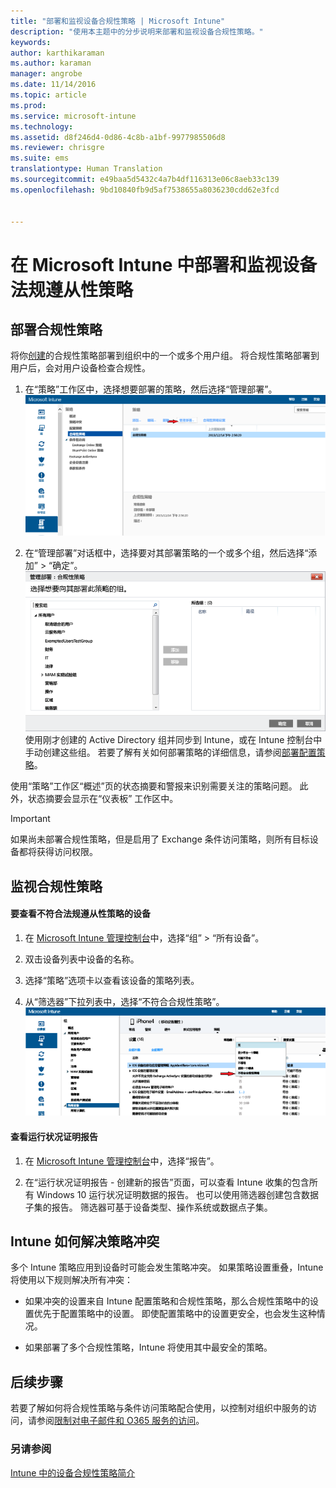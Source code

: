 ```yaml
---
title: "部署和监视设备合规性策略 | Microsoft Intune"
description: "使用本主题中的分步说明来部署和监视设备合规性策略。"
keywords: 
author: karthikaraman
ms.author: karaman
manager: angrobe
ms.date: 11/14/2016
ms.topic: article
ms.prod: 
ms.service: microsoft-intune
ms.technology: 
ms.assetid: d8f246d4-0d86-4c8b-a1bf-9977985506d8
ms.reviewer: chrisgre
ms.suite: ems
translationtype: Human Translation
ms.sourcegitcommit: e49baa5d5432c4a7b4df116313e06c8aeb33c139
ms.openlocfilehash: 9bd10840fb9d5af7538655a8036230cdd62e3fcd


---
```


# <a name="deploy-and-monitor-a-device-compliance-policy-in-microsoft-intune"></a>在 Microsoft Intune 中部署和监视设备法规遵从性策略
## <a name="deploy-a-compliance-policy"></a>部署合规性策略
将你[创建](create-a-device-compliance-policy-in-microsoft-intune.md)的合规性策略部署到组织中的一个或多个用户组。 将合规性策略部署到用户后，会对用户设备检查合规性。

1.  在“策略”工作区中，选择想要部署的策略，然后选择“管理部署”。
![合规性策略页面的屏幕截图，显示顶部的“管理部署”菜单选项](./media/intune-sa-3c-deploy-compliance-policy2.png)

2.  在“管理部署”对话框中，选择要对其部署策略的一个或多个组，然后选择“添加” > “确定”。
![“管理部署”对话框的屏幕截图](./media/intune-sa-3d-deploy-compliance-policy3-Manage.png)使用刚才创建的 Active Directory 组并同步到 Intune，或在 Intune 控制台中手动创建这些组。 若要了解有关如何部署策略的详细信息，请参阅[部署配置策略](manage-settings-and-features-on-your-devices-with-microsoft-intune-policies.md)。

使用“策略”工作区“概述”页的状态摘要和警报来识别需要关注的策略问题。 此外，状态摘要会显示在“仪表板”  工作区中。

> [!IMPORTANT]
> 如果尚未部署合规性策略，但是启用了 Exchange 条件访问策略，则所有目标设备都将获得访问权限。

## <a name="monitor-the-compliance-policy"></a>监视合规性策略

#### <a name="to-view-devices-that-do-not-conform-to-a-compliance-policy"></a>要查看不符合法规遵从性策略的设备

1.  在 [Microsoft Intune 管理控制台](https://manage.microsoft.com)中，选择“组” > “所有设备”。

2.  双击设备列表中设备的名称。

3.  选择“策略”选项卡以查看该设备的策略列表。

4.  从“筛选器”下拉列表中，选择“不符合合规性策略”。
![显示筛选器列表中的选项列表的屏幕截图](./media/intune-sa-3e-view-device-noncompliance.png)

#### <a name="to-view-the-health-attestation-reports"></a>查看运行状况证明报告

1.  在 [Microsoft Intune 管理控制台](https://manage.microsoft.com)中，选择“报告”。

2.  在“运行状况证明报告 - 创建新的报告”页面，可以查看 Intune 收集的包含所有 Windows 10 运行状况证明数据的报告。 也可以使用筛选器创建包含数据子集的报告。 筛选器可基于设备类型、操作系统或数据点子集。

## <a name="how-intune-resolves-policy-conflicts"></a>Intune 如何解决策略冲突
多个 Intune 策略应用到设备时可能会发生策略冲突。 如果策略设置重叠，Intune 将使用以下规则解决所有冲突：

-   如果冲突的设置来自 Intune 配置策略和合规性策略，那么合规性策略中的设置优先于配置策略中的设置。 即使配置策略中的设置更安全，也会发生这种情况。

-   如果部署了多个合规性策略，Intune 将使用其中最安全的策略。

## <a name="next-steps"></a>后续步骤
若要了解如何将合规性策略与条件访问策略配合使用，以控制对组织中服务的访问，请参阅[限制对电子邮件和 O365 服务的访问](restrict-access-to-email-and-o365-services-with-microsoft-intune.md)。


### <a name="see-also"></a>另请参阅
[Intune 中的设备合规性策略简介](introduction-to-device-compliance-policies-in-microsoft-intune.md)



<!--HONumber=Oct16_HO4-->


